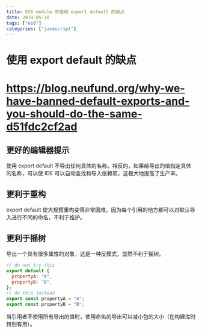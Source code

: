 ```yaml
---
title: ES6 module 中使用 export default 的缺点
date: 2019-05-18
tags: ["es6"]
categories: ["javascript"]
---
```


# 使用 export default 的缺点

# https://blog.neufund.org/why-we-have-banned-default-exports-and-you-should-do-the-same-d51fdc2cf2ad

## 更好的编辑器提示

使用 export default 不导出任何具体的名称。相反的，如果给导出的值指定具体的名称，可以使 IDE 可以自动查找和导入依赖项，这极大地提高了生产率。

## 更利于重构

export default 使大规模重构变得非常困难，因为每个引用的地方都可以对默认导入进行不同的命名，不利于维护。

## 更利于摇树

导出一个具有很多属性的对象，这是一种反模式，显然不利于摇树。

```javascript
// do not try this
export default {
  propertyA: "A",
  propertyB: "B",
};
// do this instead
export const propertyA = "A";
export const propertyB = "B";
```

当引用者不使用所有导出的值时，使用命名的导出可以减小包的大小（在构建库时特别有用）。
